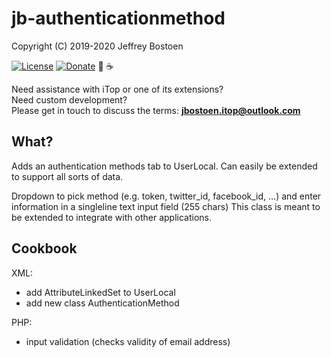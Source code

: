 # jb-authenticationmethod
Copyright (C) 2019-2020 Jeffrey Bostoen

[![License](https://img.shields.io/github/license/jbostoen/iTop-custom-extensions)](https://github.com/jbostoen/iTop-custom-extensions/blob/master/license.md)
[![Donate](https://img.shields.io/badge/Donate-PayPal-green.svg)](https://www.paypal.me/jbostoen)
🍻 ☕

Need assistance with iTop or one of its extensions?  
Need custom development?  
Please get in touch to discuss the terms: **jbostoen.itop@outlook.com**

## What?
Adds an authentication methods tab to UserLocal. Can easily be extended to support all sorts of data. 

Dropdown to pick method (e.g. token, twitter_id, facebook_id, ...) and enter information in a singleline text input field (255 chars)
This class is meant to be extended to integrate with other applications.

## Cookbook

XML:
* add AttributeLinkedSet to UserLocal
* add new class AuthenticationMethod

PHP:
* input validation (checks validity of email address)


